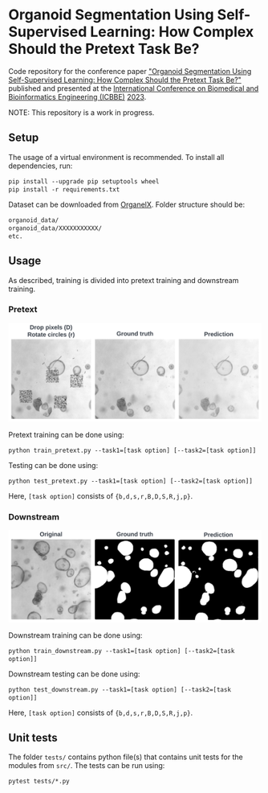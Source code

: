 # Organoid Segmentation Using Self-Supervised Learning: How Complex Should the Pretext Task Be?
Code repository for the conference paper ["Organoid Segmentation Using Self-Supervised Learning: How Complex Should the Pretext Task Be?"](https://doi.org/10.1145/3637732.3637772) published and presented at the [International Conference on Biomedical and Bioinformatics Engineering (ICBBE)](https://www.icbbe.com/) [2023](https://dl.acm.org/doi/proceedings/10.1145/3637732).

NOTE: This repository is a work in progress.

## Setup
The usage of a virtual environment is recommended. To install all dependencies, run:
```
pip install --upgrade pip setuptools wheel
pip install -r requirements.txt
```

Dataset can be downloaded from [OrganelX](https://organelx.hpc.rug.nl/organoid/). Folder structure should be:
```
organoid_data/
organoid_data/XXXXXXXXXXX/
etc.
```

## Usage
As described, training is divided into pretext training and downstream training.
### Pretext
![After pretext training models can reconstruct distorted images.](./utils/pretext_results.png)

Pretext training can be done using:
```
python train_pretext.py --task1=[task option] [--task2=[task option]]
```

Testing can be done using:
```
python test_pretext.py --task1=[task option] [--task2=[task option]]
```
Here, `[task option]` consists of `{b,d,s,r,B,D,S,R,j,p}`.

### Downstream
![After downstream training models can segment organoids from an image.](./utils/downstream_results.png)

Downstream training can be done using:
```
python train_downstream.py --task1=[task option] [--task2=[task option]]
```

Downstream testing can be done using:
```
python test_downstream.py --task1=[task option] [--task2=[task option]]
```
Here, `[task option]` consists of `{b,d,s,r,B,D,S,R,j,p}`.

## Unit tests
The folder `tests/` contains python file(s) that contains unit tests for the modules from `src/`. The tests can be run using:
```
pytest tests/*.py
```
